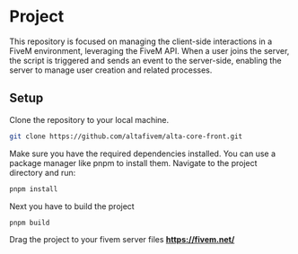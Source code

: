 # Project
This repository is focused on managing the client-side interactions in a FiveM environment, leveraging the FiveM API. When a user joins the server, the script is triggered and sends an event to the server-side, enabling the server to manage user creation and related processes.

## Setup
Clone the repository to your local machine.
```bash
git clone https://github.com/altafivem/alta-core-front.git
```
Make sure you have the required dependencies installed. You can use a package manager like pnpm to install them. Navigate to the project directory and run:
```bash
pnpm install
```
Next you have to build the project
```bash
pnpm build
```
Drag the project to your fivem server files
**https://fivem.net/**
